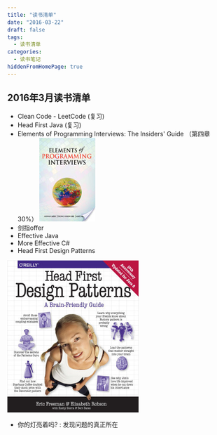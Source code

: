 ```yaml
---
title: "读书清单"
date: "2016-03-22"
draft: false
tags: 
  - 读书清单
categories:
  - 读书笔记
hiddenFromHomePage: true
---
```

##  2016年3月读书清单
- Clean Code - LeetCode (复习)
- Head First Java  (复习)
- Elements of Programming Interviews: The Insiders' Guide
（第四章 30%）
![Elements of Programming Interviews](/images/leetcode/1647554-82e8db71c0d1451b.png)
- 剑指offer
- Effective Java
- More Effective C#
- Head First Design Patterns

![Head First Design Patterns](/images/leetcode/1647554-6ddba3110483680e.png)
- 你的灯亮着吗? : 发现问题的真正所在
